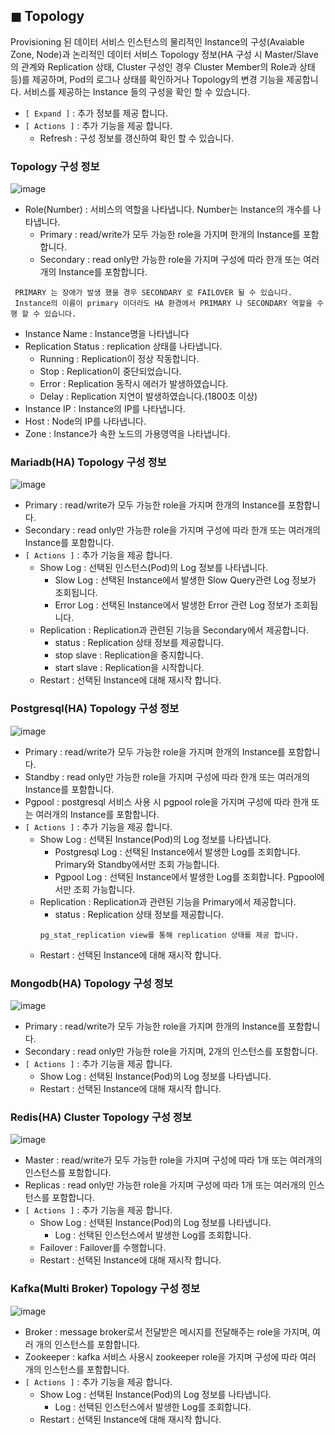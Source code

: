 ## &#9724; Topology
Provisioning 된 데이터 서비스 인스턴스의 물리적인 Instance의 구성(Avaiable Zone, Node)과 논리적인 데이터 서비스 Topology 정보(HA 구성 시 Master/Slave의 관계와 Replication 상태, Cluster 구성인 경우 Cluster Member의 Role과 상태 등)를 제공하며, Pod의 로그나 상태를 확인하거나 Topology의 변경 기능을 제공합니다.
서비스를 제공하는 Instance 들의  구성을 확인 할 수 있습니다.  

+ <code>[ Expand ]</code> : 추가 정보를 제공 합니다.
+ <code>[ Actions ]</code> : 추가 기능을 제공 합니다.
  - Refresh : 구성 정보를 갱신하여 확인 할 수 있습니다.

### Topology 구성 정보
![image](https://user-images.githubusercontent.com/78724621/180754648-7bfc18da-12a9-4a46-ae21-93cb234e1943.png)

+ Role(Number) : 서비스의 역할을 나타냅니다. Number는 Instance의 개수를 나타냅니다.
  - Primary : read/write가 모두 가능한 role을 가지며 한개의 Instance를 포함합니다.
  - Secondary : read only만 가능한 role을 가지며 구성에 따라 한개 또는 여러개의 Instance를 포함합니다.

```
 PRIMARY 는 장애가 발생 했을 경우 SECONDARY 로 FAILOVER 될 수 있습니다.  
 Instance의 이름이 primary 이더라도 HA 환경에서 PRIMARY 나 SECONDARY 역할을 수행 할 수 있습니다.
```
+ Instance Name : Instance명을 나타냅니다
+ Replication Status : replication 상태를 나타냅니다.
  -	Running : Replication이 정상 작동합니다.
  -	Stop : Replication이 중단되었습니다.
  -	Error : Replication 동작시 에러가 발생하였습니다.
  -	Delay : Replication 지연이 발생하였습니다.(1800초 이상)
+ Instance IP : Instance의 IP를 나타냅니다.
+ Host : Node의 IP를 나타냅니다.
+ Zone : Instance가 속한 노드의 가용영역을 나타냅니다.

### Mariadb(HA) Topology 구성 정보
![image](https://user-images.githubusercontent.com/78724621/180757127-cc17b816-fe6a-4ad7-a8c4-de6cf7c8ba9d.png)
+ Primary : read/write가 모두 가능한 role을 가지며 한개의 Instance를 포함합니다.
+ Secondary : read only만 가능한 role을 가지며 구성에 따라 한개 또는 여러개의 Instance를 포함합니다.
+ <code>[ Actions ]</code> : 추가 기능을 제공 합니다.
    - Show Log : 선택된 인스턴스(Pod)의 Log 정보를 나타냅니다.
      - Slow Log : 선택된 Instance에서 발생한 Slow Query관련 Log 정보가 조회됩니다.
      - Error Log : 선택된 Instance에서 발생한 Error 관련 Log 정보가 조회됩니다.
    - Replication : Replication과 관련된 기능을 Secondary에서 제공합니다.
      - status : Replication 상태 정보를 제공합니다.
      - stop slave : Replication을 중지합니다.
      - start slave : Replication을 시작합니다.
    - Restart : 선택된 Instance에 대해 재시작 합니다.
### Postgresql(HA) Topology 구성 정보
![image](https://user-images.githubusercontent.com/78724621/180757355-0e796a69-22d7-4efe-8799-94449df0b0ce.png)
+ Primary : read/write가 모두 가능한 role을 가지며 한개의 Instance를 포함합니다.
+ Standby : read only만 가능한 role을 가지며 구성에 따라 한개 또는 여러개의 Instance를 포함합니다.
+ Pgpool : postgresql 서비스 사용 시  pgpool role을 가지며 구성에 따라 한개 또는 여러개의 Instance를 포함합니다.
+ <code>[ Actions ]</code> : 추가 기능을 제공 합니다.
    - Show Log : 선택된 Instance(Pod)의 Log 정보를 나타냅니다.
      - Postgresql Log  : 선택된 Instance에서 발생한 Log를 조회합니다. Primary와 Standby에서만 조회 가능합니다.
      - Pgpool Log : 선택된 Instance에서 발생한 Log를 조회합니다. Pgpool에서만 조회 가능합니다.
    - Replication : Replication과 관련된 기능을 Primary에서 제공합니다.
      - status : Replication 상태 정보를 제공합니다.
      ```
      pg_stat_replication view를 통해 replication 상태를 제공 합니다.
      ```
    - Restart : 선택된 Instance에 대해 재시작 합니다.
### Mongodb(HA) Topology 구성 정보
![image](https://user-images.githubusercontent.com/78724621/180758340-587cb849-8844-4370-b70b-166767a466d9.png)
+ Primary : read/write가 모두 가능한 role을 가지며 한개의 Instance를 포함합니다.
+ Secondary : read only만 가능한 role을 가지며, 2개의 인스턴스를 포함합니다.
+ <code>[ Actions ]</code> : 추가 기능을 제공 합니다.
    - Show Log : 선택된 Instance(Pod)의 Log 정보를 나타냅니다.
    - Restart : 선택된 Instance에 대해 재시작 합니다.

### Redis(HA) Cluster Topology 구성 정보
![image](https://user-images.githubusercontent.com/78724621/180759191-eca4fc54-5152-4486-9771-d1ec1aae4a1f.png)
+ Master : read/write가 모두 가능한 role을 가지며 구성에 따라 1개 또는 여러개의 인스턴스를 포함합니다.
+ Replicas : read only만 가능한 role을 가지며 구성에 따라 1개 또는 여러개의 인스턴스를 포함합니다.
+ <code>[ Actions ]</code> : 추가 기능을 제공 합니다.
    - Show Log : 선택된 Instance(Pod)의 Log 정보를 나타냅니다.
      - Log : 선택된 인스턴스에서 발생한 Log를 조회합니다.
    -	Failover : Failover를 수행합니다.
    -	Restart : 선택된 Instance에 대해 재시작 합니다.

### Kafka(Multi Broker) Topology 구성 정보
![image](https://user-images.githubusercontent.com/78724621/180759673-8c1bed83-3fa1-4bfd-8b83-d089568c8812.png)
+ Broker : message broker로서 전달받은 메시지를 전달해주는 role을 가지며, 여러 개의 인스턴스를 포함합니다.
+ Zookeeper : kafka 서비스 사용시 zookeeper role을 가지며 구성에 따라 여러 개의 인스턴스를 포함합니다.
+ <code>[ Actions ]</code> : 추가 기능을 제공 합니다.
    - Show Log : 선택된 Instance(Pod)의 Log 정보를 나타냅니다.
      - Log : 선택된 인스턴스에서 발생한 Log를 조회합니다.
    -	Restart : 선택된 Instance에 대해 재시작 합니다.

